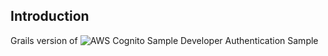 ## Introduction

Grails version of ![AWS Cognito Sample Developer Authentication Sample](https://github.com/awslabs/amazon-cognito-developer-authentication-sample)